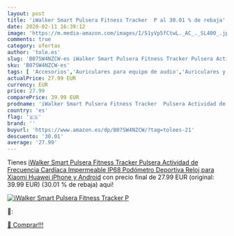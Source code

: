 ```yaml
---
layout: post
title: 'iWalker Smart Pulsera Fitness Tracker  P al 30.01 % de rebaja'
date: 2020-02-11 16:39:12
image: 'https://m.media-amazon.com/images/I/51yVp5fCtwL._AC_._SL400_.jpg'
comments: true
category: ofertas
author: 'tole.es'
slug: 'B07SW4NZCW-es iWalker Smart Pulsera Fitness Tracker Pulsera Actividad de...'
sku: 'B07SW4NZCW-es'
tags: [ 'Accesorios','Auriculares para equipo de audio','Auriculares y accesorios','Cables USB','Cables y accesorios','Cables y conectores','Electrónica','Informática','iphone', ]
actualPrice: 27.99 EUR
currency: EUR
price: 27.99
comparePrice: 39.99 EUR
prodname: 'iWalker Smart Pulsera Fitness Tracker  Pulsera Actividad de Frecuencia Cardíaca  Impermeable IP68  Podómetro Deportiva Reloj para Xiaomi  Huawei  iPhone y Android'
country: 'es'
flag: '🇪🇸'
brand: ''
buyurl: 'https://www.amazon.es/dp/B07SW4NZCW/?tag=tolees-21'
descuento: '30.01'
average: '27.99'
---
```


Tienes [iWalker Smart Pulsera Fitness Tracker  Pulsera Actividad de Frecuencia Cardíaca  Impermeable IP68  Podómetro Deportiva Reloj para Xiaomi  Huawei  iPhone y Android](https://www.amazon.es/dp/B07SW4NZCW/?tag=tolees-21) con precio final de  27.99 EUR (original: 39.99 EUR) (30.01 %  de rebaja) aqui!

[![iWalker Smart Pulsera Fitness Tracker  P](https://m.media-amazon.com/images/I/51yVp5fCtwL._AC_._SL400_.jpg)](https://www.amazon.es/dp/B07SW4NZCW/?tag=tolees-21)

🔎:


[🛒 Comprar!!!](https://www.amazon.es/dp/B07SW4NZCW/?tag=tolees-21)
